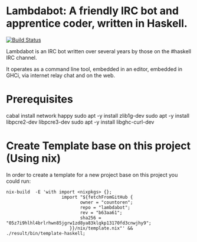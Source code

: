 # Lambdabot: A friendly IRC bot and apprentice coder, written in Haskell.

[![Build Status](https://secure.travis-ci.org/lambdabot/lambdabot.svg)](http://travis-ci.org/lambdabot/lambdabot/)

Lambdabot is an IRC bot written over several years by those on the #haskell
IRC channel.

It operates as a command line tool, embedded in an editor, embedded in GHCi,
via internet relay chat and on the web.

# Prerequisites

cabal install network happy
sudo apt -y install zlib1g-dev
sudo apt -y install libpcre2-dev libpcre3-dev
sudo apt -y install libghc-curl-dev

# Create Template base on this project (Using nix)

In order to create a template for a new project base on this project 
you could run:

```
nix-build  -E 'with import <nixpkgs> {}; 
                     import "${fetchFromGitHub {
                            owner = "countoren";
                            repo = "lambdabot";
                            rev = "b63aa61";
                            sha256 = "05z7i9hlhl4brlrhwn85jgrw1zd8ya83klqkp13170fd3cnwjhy9";
                        }}/nix/template.nix"' && ./result/bin/template-haskell;
```
